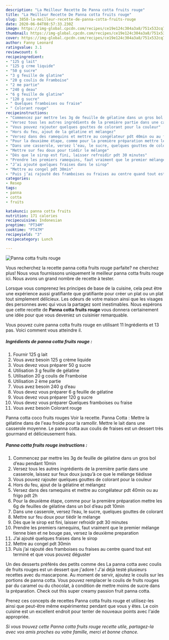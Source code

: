 ```yaml
---
description: "La Meilleur Recette De Panna cotta fruits rouge"
title: "La Meilleur Recette De Panna cotta fruits rouge"
slug: 3858-la-meilleur-recette-de-panna-cotta-fruits-rouge
date: 2020-06-04T08:57:33.230Z
image: https://img-global.cpcdn.com/recipes/ce19e124c304a3a8/751x532cq70/panna-cotta-fruits-rouge-photo-principale-de-la-recette.jpg
thumbnail: https://img-global.cpcdn.com/recipes/ce19e124c304a3a8/751x532cq70/panna-cotta-fruits-rouge-photo-principale-de-la-recette.jpg
cover: https://img-global.cpcdn.com/recipes/ce19e124c304a3a8/751x532cq70/panna-cotta-fruits-rouge-photo-principale-de-la-recette.jpg
author: Fanny Leonard
ratingvalue: 3.1
reviewcount: 6
recipeingredient:
- "125 g lait"
- "125 g crme liquide"
- "50 g sucre"
- "3 g feuille de glatine"
- "20 g coulis de Framboise"
- "2 me partie"
- "240 g deau"
- "6 g feuille de glatine"
- "120 g sucre"
- " Quelques framboises ou fraise"
- " Colorant rouge"
recipeinstructions:
- "Commencez par mettre les 3g de feuille de gélatine dans un gros bol d’eau pendant 10min"
- "Versez tous les autres ingrédients de la première partie dans une casserole, laissez sur feux doux jusqu’à ce que le mélange tiédisse"
- "Vous pouvez rajouter quelques gouttes de colorant pour la couleur"
- "Hors du feu, ajout de la gélatine et mélangez"
- "Versez dans des ramequins et mettre au congélateur pdt 40min ou au frigo pdt 2h"
- "Pour la deuxième étape, comme pour la première préparation mettre les 6g de feuilles de gélatine dans un bol d’eau pdt 10min"
- "Dans une casserole, versez l’eau, le sucre, quelques gouttes de colorant"
- "Mettre sur feu doux pour tiédir le mélange"
- "Dès que le sirop est fini, laisser refroidir pdt 30 minutes"
- "Prendre les premiers ramequins, faut vraiment que le premier mélange tienne bien et ne bouge pas, versez la deuxième preparation"
- "J’ai ajouté quelques fraises dans le sirop"
- "Mettre au congel pdt 30min"
- "Puis j’ai rajouté des framboises ou fraises au centre quand tout est terminé et que vous pouvez déguster"
categories:
- Resep
tags:
- panna
- cotta
- fruits

katakunci: panna cotta fruits 
nutrition: 171 calories
recipecuisine: Indonesian
preptime: "PT34M"
cooktime: "PT47M"
recipeyield: "3"
recipecategory: Lunch

---
```



![Panna cotta fruits rouge](https://img-global.cpcdn.com/recipes/ce19e124c304a3a8/751x532cq70/panna-cotta-fruits-rouge-photo-principale-de-la-recette.jpg)

Vous recherchez la recette panna cotta fruits rouge parfaite? ne cherchez plus! Nous vous fournissons uniquement le meilleur panna cotta fruits rouge ici. Nous avons un grand nombre de recette à tester.

Lorsque vous comprenez les principes de base de la cuisine, cela peut être une expérience aussi gratifiante que gratifiante pour créer un plat ou un plat tout simplement délicieux. Les odeurs de votre maison ainsi que les visages des personnes avec qui vous la partagez sont inestimables. Nous espérons que cette recette de <strong> Panna cotta fruits rouge </strong> vous donnera certainement une idée pour que vous deveniez un cuisinier remarquable.

<!--inarticleads1-->

Vous pouvez cuire panna cotta fruits rouge en utilisant 11 Ingrédients et 13 pas. Voici comment vous atteindre il.

##### Ingrédients de panna cotta fruits rouge :

1. Fournir 125 g lait
1. Vous avez besoin 125 g crème liquide
1. Vous devez vous préparer 50 g sucre
1. Utilisation 3 g feuille de gélatine
1. Utilisation 20 g coulis de Framboise
1. Utilisation 2 ème partie
1. Vous avez besoin 240 g d’eau
1. Vous devez vous préparer 6 g feuille de gélatine
1. Vous devez vous préparer 120 g sucre
1. Vous devez vous préparer  Quelques framboises ou fraise
1. Vous avez besoin  Colorant rouge


Panna cotta coco fruits rouges Voir la recette. Panna Cotta : Mettre la gélatine dans de l&#39;eau froide pour la ramollir. Mettre le lait dans une casserole moyenne. Le panna cotta aux coulis de fraises est un dessert très gourmand et délicieusement frais. 

<!--inarticleads2-->

##### Panna cotta fruits rouge instructions :

1. Commencez par mettre les 3g de feuille de gélatine dans un gros bol d’eau pendant 10min
1. Versez tous les autres ingrédients de la première partie dans une casserole, laissez sur feux doux jusqu’à ce que le mélange tiédisse
1. Vous pouvez rajouter quelques gouttes de colorant pour la couleur
1. Hors du feu, ajout de la gélatine et mélangez
1. Versez dans des ramequins et mettre au congélateur pdt 40min ou au frigo pdt 2h
1. Pour la deuxième étape, comme pour la première préparation mettre les 6g de feuilles de gélatine dans un bol d’eau pdt 10min
1. Dans une casserole, versez l’eau, le sucre, quelques gouttes de colorant
1. Mettre sur feu doux pour tiédir le mélange
1. Dès que le sirop est fini, laisser refroidir pdt 30 minutes
1. Prendre les premiers ramequins, faut vraiment que le premier mélange tienne bien et ne bouge pas, versez la deuxième preparation
1. J’ai ajouté quelques fraises dans le sirop
1. Mettre au congel pdt 30min
1. Puis j’ai rajouté des framboises ou fraises au centre quand tout est terminé et que vous pouvez déguster


Un des desserts préférés des petits comme des La panna cotta avec coulis de fruits rouges est un dessert que j&#39;adore ! J&#39;ai déjà testé plusieurs recettes avec du mascarpone. Au moment de servir, ajoutez le coulis sur les portions de panna cotta. Vous pouvez remplacer le coulis de fruits rouges par du caramel ou du chocolat, à condition de mettre moins de sucre dans la préparation. Check out this super creamy passion fruit panna cotta. 

<!--inarticleads1-->

<p>
Prenez ces concepts de recettes Panna cotta fruits rouge et utilisez-les ainsi que peut-être même expérimentez pendant que vous y êtes. Le coin cuisine est un excellent endroit pour tenter de nouveaux points avec l'aide appropriée.
</p>

<p>
<i>Si vous trouvez cette Panna cotta fruits rouge recette utile, partagez-la avec vos amis proches ou votre famille, merci et bonne chance.</i>
</p>
